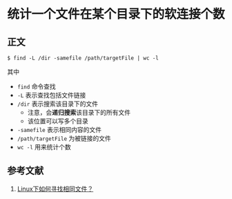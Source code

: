 # 统计一个文件在某个目录下的软连接个数

## 正文

```shell
$ find -L /dir -samefile /path/targetFile | wc -l 
```

其中

- `find` 命令查找
- `-L` 表示查找包括文件链接
- `/dir` 表示搜索该目录下的文件
    - 注意，会**递归搜索**该目录下的所有文件
    - 该位置可以写多个目录
- `-samefile` 表示相同内容的文件
- `/path/targetFile` 为被链接的文件
- `wc -l` 用来统计个数

## 参考文献

1. [Linux下如何寻找相同文件？](https://www.imooc.com/article/306048)